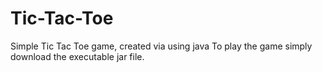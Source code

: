 # Tic-Tac-Toe

Simple Tic Tac Toe game, created via using java
To play the game simply download the executable jar file.


